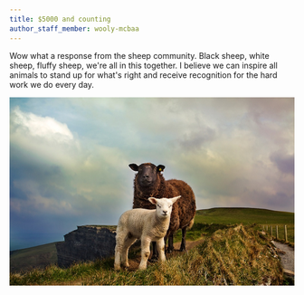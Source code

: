 ```yaml
---
title: $5000 and counting
author_staff_member: wooly-mcbaa
---
```


Wow what a response from the sheep community. Black sheep, white sheep, fluffy sheep, we're all in this together. I believe we can inspire all animals to stand up for what's right and receive recognition for the hard work we do every day.

![Together](/images/together.jpeg)
